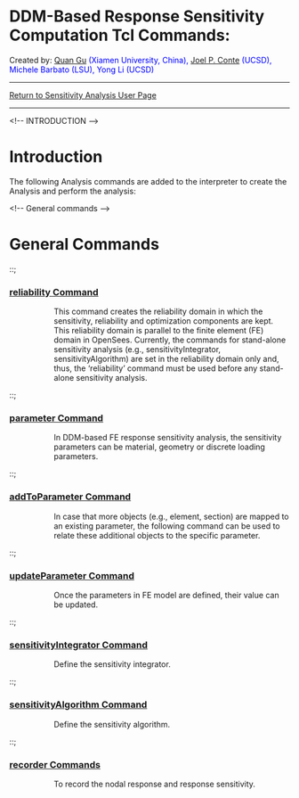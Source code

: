 # DDM-Based Response Sensitivity Computation Tcl Commands:

<p>Created by: <span style="color:blue"> <a href="Quan_Gu"
title="wikilink">Quan Gu</a> (Xiamen University, China), <a
href="Joel_P._Conte" title="wikilink">Joel P. Conte</a> (UCSD), Michele
Barbato (LSU), Yong Li (UCSD)</span></p>
<hr />
<p><a href="Sensitivity_Analysis" title="wikilink"> Return to
Sensitivity Analysis User Page</a></p>
<hr />
<p>&lt;!-- INTRODUCTION --&gt; <h1>Introduction</h1> The
following Analysis commands are added to the interpreter to create the
Analysis and perform the analysis:</p>
<p>&lt;!-- General commands --&gt; <h1>General
Commands</h1></p>
<p>::; <h3><a href="reliability_Command"
title="wikilink">reliability Command</a></h3></p>
<dl>
<dt></dt>
<dd>
<dl>
<dt></dt>
<dd>
This command creates the reliability domain in which the sensitivity,
reliability and optimization components are kept. This reliability
domain is parallel to the finite element (FE) domain in OpenSees.
Currently, the commands for stand-alone sensitivity analysis (e.g.,
sensitivityIntegrator, sensitivityAlgorithm) are set in the reliability
domain only and, thus, the ‘reliability’ command must be used before any
stand-alone sensitivity analysis.
</dd>
</dl>
</dd>
</dl>
<p>::; <h3><a href="parameter_Command" title="wikilink">parameter
Command</a></h3></p>
<dl>
<dt></dt>
<dd>
<dl>
<dt></dt>
<dd>
In DDM-based FE response sensitivity analysis, the sensitivity
parameters can be material, geometry or discrete loading parameters.
</dd>
</dl>
</dd>
</dl>
<p>::; <h3><a href="addToParameter_Command"
title="wikilink">addToParameter Command</a></h3></p>
<dl>
<dt></dt>
<dd>
<dl>
<dt></dt>
<dd>
In case that more objects (e.g., element, section) are mapped to an
existing parameter, the following command can be used to relate these
additional objects to the specific parameter.
</dd>
</dl>
</dd>
</dl>
<p>::; <h3><a href="updateParameter_Command"
title="wikilink">updateParameter Command</a></h3></p>
<dl>
<dt></dt>
<dd>
<dl>
<dt></dt>
<dd>
Once the parameters in FE model are defined, their value can be updated.
</dd>
</dl>
</dd>
</dl>
<p>::; <h3><a href="sensitivityIntegrator_Command"
title="wikilink">sensitivityIntegrator Command</a></h3></p>
<dl>
<dt></dt>
<dd>
<dl>
<dt></dt>
<dd>
Define the sensitivity integrator.
</dd>
</dl>
</dd>
</dl>
<p>::; <h3><a href="sensitivityAlgorithm_Command"
title="wikilink">sensitivityAlgorithm Command</a></h3></p>
<dl>
<dt></dt>
<dd>
<dl>
<dt></dt>
<dd>
Define the sensitivity algorithm.
</dd>
</dl>
</dd>
</dl>
<p>::; <h3><a href="recorder_Commands" title="wikilink">recorder
Commands</a></h3></p>
<dl>
<dt></dt>
<dd>
<dl>
<dt></dt>
<dd>
To record the nodal response and response sensitivity.
</dd>
</dl>
</dd>
</dl>
